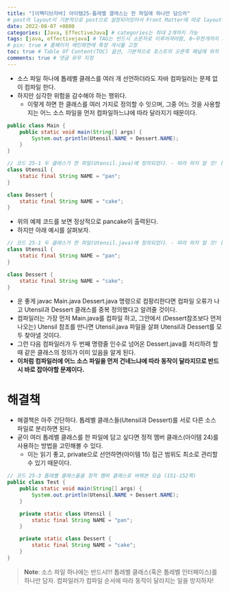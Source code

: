 ```yaml
---
title: "[이펙티브자바] 아이템25-톱레벨 클래스는 한 파일에 하나만 담으라"
# post의 layout이 기본적으로 post으로 설정되어있어서 Front Matter에 따로 layout변수를 만들어 주지 않아도 된다.
date: 2022-08-07 +0800
categories: [Java, EffectiveJava] # categories는 최대 2개까지 가능
tags: [java, effectivejava] # TAG는 반드시 소문자로 이루어져야함, 0~무한개까지 지정 가능
# pin: true # 홈페이지 메인화면에 특정 게시물 고정
toc: true # Table Of Content(TOC) 옵션, 기본적으로 포스트의 오른쪽 패널에 위치
comments: true # 댓글 유무 지정
---
```


- 소스 파일 하나에 톱레벨 클래스를 여러 개 선언하더라도 자바 컴파일러는 문제 없이 컴파일 한다.
- 하지만 심각한 위험을 감수해야 하는 행위다.
  - 이렇게 하면 한 클래스를 여러 가지로 정의할 수 잇으며, 그중 어느 것을 사용할지는 어느 소스 파일을 먼저 컴파일하느냐에 따라 달라지기 때문이다.

```java
public class Main {
    public static void main(String[] args) {
        System.out.println(Utensil.NAME + Dessert.NAME);
    }
}
```

```java
// 코드 25-1 두 클래스가 한 파일(Utensil.java)에 정의되었다. - 따라 하지 말 것! (150쪽)
class Utensil {
    static final String NAME = "pan";
}

class Dessert {
    static final String NAME = "cake";
}
```

- 위의 예제 코드를 보면 정상적으로 pancake이 출력된다.
- 하지만 아래 예시를 살펴보자.

```java
// 코드 25-1 두 클래스가 한 파일(Utensil.java)에 정의되었다. - 따라 하지 말 것! (150쪽)
class Utensil {
    static final String NAME = "pan";
}

class Dessert {
    static final String NAME = "cake";
}
```

- 운 좋게 javac Main.java Dessert.java 명령으로 컴팡리한다면 컴파일 오류가 나고 Utensil과 Dessert 클래스를 중복 정의했다고 알려줄 것이다.
- 컴파일러는 가장 먼저 Main.java를 컴파일 하고, 그안에서 (Dessert참조보다 먼저 나오는) Utensil 참조를 만나면 Utensil.java 파일을 살펴 Utensil과 Dessert를 모두 찾아낼 것이다.
- 그런 다음 컴파일러가 두 번째 명령줄 인수로 넘어온 Dessert.java를 처리하려 할 때 같은 클래스의 정의가 이미 있음을 알게 된다.
- <b>이처럼 컴파일러에 어느 소스 파일을 먼저 건네느냐에 따라 동작이 달라지므로 반드시 바로 잡아야할 문제이다.</b>

# 해결책
- 해결책은 아주 간단하다. 톱레벨 클래스들(Utensil과 Dessert)를 서로 다른 소스 파일로 분리하면 된다.
- 굳이 여러 톱레벨 클래스를 한 파일에 담고 싶다면 정적 멤버 클래스(아이템 24)를 사용하는 방법을 고민해볼 수 있다.
  - 이는 읽기 좋고, private으로 선언하면(아이템 15) 접근 범위도 최소로 관리할 수 있기 때문이다.

```java
// 코드 25-3 톱레벨 클래스들을 정적 멤버 클래스로 바꿔본 모습 (151-152쪽)
public class Test {
    public static void main(String[] args) {
        System.out.println(Utensil.NAME + Dessert.NAME);
    }

    private static class Utensil {
        static final String NAME = "pan";
    }

    private static class Dessert {
        static final String NAME = "cake";
    }
}
```

> **Note**: 소스 파일 하나에는 반드시!!! 톱레벨 클래스(혹은 톱레벨 인터페이스)를 하나만 담자. 컴파일러가 컴파일 순서에 따라 동작이 달라지는 일을 방지하자!